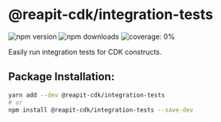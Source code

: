 # @reapit-cdk/integration-tests

![npm version](https://img.shields.io/npm/v/@reapit-cdk/integration-tests)
![npm downloads](https://img.shields.io/npm/dm/@reapit-cdk/integration-tests)
![coverage: 0%](https://img.shields.io/badge/coverage-0%-red)

Easily run integration tests for CDK constructs.

## Package Installation:

```sh
yarn add --dev @reapit-cdk/integration-tests
# or
npm install @reapit-cdk/integration-tests --save-dev
```